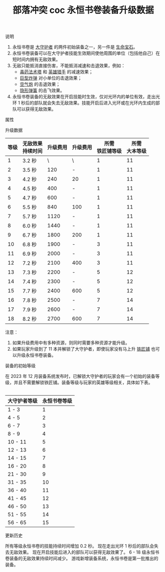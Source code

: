﻿---
title: "部落冲突 coc 永恒书卷装备升级数据"
navTitle: "永恒书卷"
shownTitle: "永恒书卷"
description: "永恒书卷是大守护者的两件初始装备之一。永恒书卷装备可以在大守护者技能生效期间使他周围的单位（包括他自己）在短时间内拥有无敌效果。无敌只能抵消直接伤害，不能抵消减速和击退效果。"
module: upgrade-home
imgFolder: home_heroes/0780
wiki: https://clashofclans.fandom.com/wiki/Eternal_Tome
canonical: /upgrade/0780-Eternal-Tome
---

<UnitInfo :folder="$frontmatter.imgFolder" imgSrc="Eternal_Tome_info.png" :imgAlt="$frontmatter.navTitle" description="大守护者和附近所有友军单位免疫伤害。" />

<SmallTitle>说明</SmallTitle>

1. 永恒书卷是 [大守护者](/upgrade/0202-Grand-Warden) 的两件初始装备之一，另一件是 [生命宝石](/upgrade/0781-Life-Gem)。
2. 永恒书卷装备可以在大守护者技能生效期间使他周围的单位（包括他自己）在短时间内拥有无敌效果。
3. 无敌只能抵消直接伤害，不能抵消减速和击退效果，例如：
   - [毒药法术塔](/upgrade/0311-Spell-Tower) 和 [英雄猎手](/upgrade/0088-Headhunter) 的减速效果；
   - [巨型炸弹](/upgrade/0383-Giant-Bomb) 对小单位的击退效果；
   - [空气炮](/upgrade/0306-Air-Sweeper) 的击退效果；
   - [隐形弹簧](/upgrade/0381-Spring-Trap) 的击飞效果。
4. 永恒书卷装备的无敌效果在开启技能时生效，仅对光环内的单位有效，走出光环 1 秒后的部队就会失去无敌效果。技能开启后进入光环或在光环内生成的部队可以获得无敌效果。

<SmallTitle>属性</SmallTitle>

<UnitProperties>
    <UnitProperty pKey="技能类型" pValue="主动技能" />
    <UnitProperty pKey="装备稀有度" pValue="普通" />
    <UnitProperty pKey="解锁要求" pValue="有咏王即可" />
</UnitProperties>

<SmallTitle>升级数据</SmallTitle>

<script setup>
const tableExtraInfo = [
    {
        "column": 2,
        "type": "cost",
        "icon": "Shiny_Ore",
        "noGoldPass": true
    },
    {
        "column": 3,
        "type": "cost",
        "icon": "Glowy_Ore",
        "noGoldPass": true
    }
];
</script>

<UnitTable :tableExtraInfo="tableExtraInfo">

| 等级 |无敌效果<br>持续时间| 升级费用|升级费用|所需<br>铁匠铺等级|所需<br>大本等级|
| ---- |        ---       |   ---  |  ---  |       ---       |       ---      |
|   1  |       3.2 秒     |    \   |   \   |        1        |       11       |
|   2  |       3.5 秒     |   120  |   -   |        1        |       11       |
|   3  |       4.2 秒     |   240  |   20  |        1        |       11       |
|   4  |       4.5 秒     |   400  |   -   |        1        |       11       |
|   5  |       4.7 秒     |   600  |   -   |        1        |       11       |
|   6  |       5.5 秒     |   840  |  100  |        1        |       11       |
|   7  |       5.7 秒     |  1120  |   -   |        1        |       11       |
|   8  |       6.0 秒     |  1440  |   -   |        1        |       11       |
|   9  |       6.7 秒     |  1800  |  200  |        1        |       11       |
|  10  |       6.8 秒     |  1900  |   -   |        3        |       11       |
|  11  |       6.9 秒     |  2000  |   -   |        3        |       11       |
|  12  |       7.2 秒     |  2100  |  400  |        3        |       11       |
|  13  |       7.3 秒     |  2200  |   -   |        5        |       12       |
|  14  |       7.4 秒     |  2300  |   -   |        5        |       12       |
|  15  |       7.7 秒     |  2400  |  600  |        5        |       12       |
|  16  |       7.8 秒     |  2500  |   -   |        7        |       14       |
|  17  |       7.9 秒     |  2600  |   -   |        7        |       14       |
|  18  |       8.2 秒     |  2700  |  600  |        7        |       14       |
</UnitTable>

注意：

1. 如果升级费用中有多种资源，则同时需要多种资源才能升级。<br>
2. 如果玩家升级到了 11 本并解锁了大守护者，即使玩家没有马上升 [铁匠铺](/upgrade/0488-Blacksmith) 也可以升级永恒书卷装备。

<SmallTitle>装备的初始等级</SmallTitle>

在 2023 年 12 月装备系统发布时，已解锁大守护者的玩家会有一个初始的装备等级，并且不需要解锁铁匠铺。装备等级与玩家的英雄等级相关，具体如下表。

<Table maxWidth="25rem">

| 大守护者等级 | 永恒书卷等级 |
|     ---     |     ---     |
|    1 - 3    |      1      |
|    4 - 5    |      2      |
|    6 - 7    |      3      |
|    8 - 9    |      4      |
|   10 - 11   |      5      |
|   12 - 13   |      6      |
|   14 - 15   |      7      |
|   16 - 20   |      8      |
|   21 - 30   |      9      |
|   31 - 35   |     10      |
|   36 - 40   |     11      |
|   41 - 45   |     12      |
|   46 - 50   |     13      |
|   51 - 55   |     14      |
|   56 - 65   |     15      |
</Table>

<SmallTitle>更新历史</SmallTitle>

<Timeline>
    <TimelineItem date="2025/06/16">
        <TimelineRow>所有等级永恒书卷的技能持续时间增加 0.2 秒。</TimelineRow>
        <TimelineRow>现在走出光环 1 秒后的部队会失去无敌效果。</TimelineRow>
        <TimelineRow>现在开启技能后进入的部队可以获得无敌效果了。</TimelineRow>
    </TimelineItem>
    <TimelineItem date="2024/09/09">
        <TimelineRow>6 - 18 级永恒书卷装备的无敌效果持续时间减少。</TimelineRow>
    </TimelineItem>
    <TimelineItem date="2023/12/12">
        <TimelineRow>游戏新增装备系统，永恒书卷是第一批推出的装备。</TimelineRow>
    </TimelineItem>
    <TimelineItem :historyBottom="true" />
</Timeline>